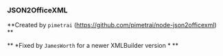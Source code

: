 ### JSON2OfficeXML

**Created by `pimetrai` (https://github.com/pimetrai/node-json2officexml) **

** *Fixed by `JamesWorth` for a newer XMLBuilder version * **
